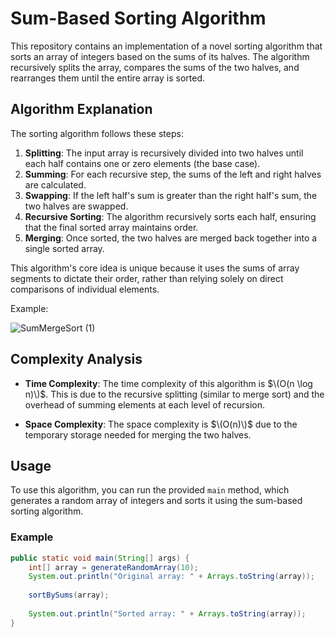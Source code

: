# Sum-Based Sorting Algorithm

This repository contains an implementation of a novel sorting algorithm that sorts an array of integers based on the sums of its halves. The algorithm recursively splits the array, compares the sums of the two halves, and rearranges them until the entire array is sorted.

## Algorithm Explanation

The sorting algorithm follows these steps:

1. **Splitting**: The input array is recursively divided into two halves until each half contains one or zero elements (the base case).
2. **Summing**: For each recursive step, the sums of the left and right halves are calculated.
3. **Swapping**: If the left half's sum is greater than the right half's sum, the two halves are swapped.
4. **Recursive Sorting**: The algorithm recursively sorts each half, ensuring that the final sorted array maintains order.
5. **Merging**: Once sorted, the two halves are merged back together into a single sorted array.

This algorithm's core idea is unique because it uses the sums of array segments to dictate their order, rather than relying solely on direct comparisons of individual elements.


Example: 

![SumMergeSort (1)](https://github.com/user-attachments/assets/1fb2f3de-39d8-4659-b3f0-78da164b3e01)




## Complexity Analysis

- **Time Complexity**: The time complexity of this algorithm is $\(O(n \log n)\)$. This is due to the recursive splitting (similar to merge sort) and the overhead of summing elements at each level of recursion.
  
- **Space Complexity**: The space complexity is $\(O(n)\)$ due to the temporary storage needed for merging the two halves.

## Usage

To use this algorithm, you can run the provided `main` method, which generates a random array of integers and sorts it using the sum-based sorting algorithm. 

### Example

```java
public static void main(String[] args) {
    int[] array = generateRandomArray(10);
    System.out.println("Original array: " + Arrays.toString(array));
    
    sortBySums(array);
    
    System.out.println("Sorted array: " + Arrays.toString(array));
}
